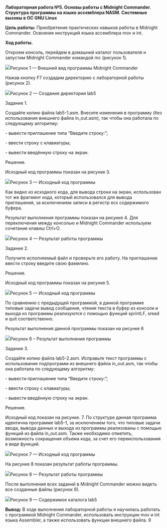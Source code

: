 ﻿
**Лабораторная работа №5. Основы работы с Midnight Commander. Структура программы на языке ассемблера NASM. Системные вызовы в ОС GNU Linux**

**Цель работы:** Приобретение практических навыков работы в Midnight Commander. Освоение инструкций языка ассемблера mov и int.

**Ход работы.**

Откроем консоль, перейдем в домашний каталог пользователя и запустим Midnight Commander командой mc (рисунок 1).

![](image/001.png)Рисунок 1 — Внешний вид программы Midnight Commander

Нажав кнопку F7 создадим директорию с лабораторной работы (рисунок 2).

![](image/002.png)Рисунок 2 — Создание директории lab5

Задание 1.

Создайте копию файла lab5-1.asm. Внесите изменения в программу (без использования внешнего файла in\_out.asm), так чтобы она работала по следующему алгоритму:

\- вывести приглашение типа “Введите строку:”;

\- ввести строку с клавиатуры;

\- вывести введённую строку на экран.

Решение.

Исходный код программы показан на рисунке 3.


![](image/003.png)Рисунок 3 — Исходный код программы

Как видно из исходного кода, для вывода строки на экран, использован тот же фрагмент кода, который использовался для вывода приглашения, за исключением записи в регистр ecx содержимого буфера.

Результат выполнения программы показан на рисунке 4. Для переключения между консолью и Midnight Commander используем сочетание клавиш Ctrl+O.


![](image/004.png)Рисунок 4 — Результат работы программы

Задание 2.

Получите исполняемый файл и проверьте его работу. На приглашение ввести строку введите свою фамилию.

Решение.

Исходный код программы показан на рисунке 5.

![](image/005.png)Рисунок 5 — Исходный код программы

По сравнению с предыдущей программой, в данной программе типовые задачи вывод сообщения, чтения текста в буфер из консоли и выхода из программы реализуются с помощью функций sprintLF, sread и quit соответственно.

Результат выполнения данной программы показан на рисунке 6


![](image/006.png)Рисунок 6 – Результат выполнения программы

Задание 3.

Создайте копию файла lab5-2.asm. Исправьте текст программы с использование подпрограмм из внешнего файла in\_out.asm, так чтобы она работала по следующему алгоритму:

\- вывести приглашение типа “Введите строку:”;

\- ввести строку с клавиатуры;

\- вывести введённую строку на экран.

Решение.

Исходный код показан на рисунке. 7. По структуре данная программа идентична программе lab5-1, за исключением того, что типовые задачи ввода, вывода данных и выхода из программы реализованы с помощью функций из файла in\_out.asm. Также необходимо отметить, возможность сокращения объема кода, за счет его переиспользования в виде функций.


![](image/007.png)Рисунок 7 — Исходный код программы

На рисунке 8 показан результат работы программы.

![](image/008.png)Рисунок 8 — Результат работы программы

После выполнения всех заданий в Midnight Commander можно видеть все созданные файлы (рисунок 9).

![](image/009.png)Рисунок 9 — Содержимое каталога lab5

**Вывод:** В ходе выполнения лабораторной работы я научилась работать с программой Midnight Commander, использовать инструкции mov и int языка Assembler, а также использовать функции внешнего файла.
9
